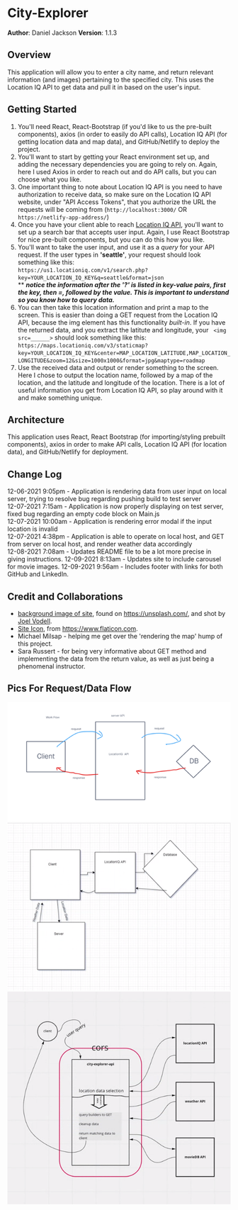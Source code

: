 # City-Explorer

**Author**: Daniel Jackson
**Version**: 1.1.3

## Overview
This application will allow you to enter a city name, and return relevant information (and images) pertaining to the specified city. This uses the Location IQ API to get data and pull it in based on the user's input. 

## Getting Started
1. You'll need React, React-Bootstrap (if you'd like to us the pre-built components), axios (in order to easily do API calls), Location IQ API (for getting location data and map data), and GitHub/Netlify to deploy the project. 
2. You'll want to start by getting your React environment set up, and adding the necessary dependencies you are going to rely on. Again, here I used Axios in order to reach out and do API calls, but you can choose what you like. 
3. One important thing to note about Location IQ API is you need to have authorization to receive data, so make sure on the Location IQ API website, under "API Access Tokens", that you authorize the URL the requests will be coming from (`http://localhost:3000/` OR `https://netlify-app-address/`)
4. Once you have your client able to reach [Location IQ API](https://locationiq.com/), you'll want to set up a search bar that accepts user input. Again, I use React Bootstrap for nice pre-built components, but you can do this how you like. 
5. You'll want to take the user input, and use it as a _query_ for your API request. If the user types in __'seattle'__, your request should look something like this: <br />
`https://us1.locationiq.com/v1/search.php?key=YOUR_LOCATION_IQ_KEY&q=seattle&format=json`<br />
** ___notice the information after the '?' is listed in __key-value pairs__, first the __key__, then _=_, followed by the __value__. This is important to understand so you know how to query data.___
6. You can then take this location information and print a map to the screen. This is easier than doing a GET request from the Location IQ API, because the img element has this functionality _built-in_. If you have the returned data, and you extract the latitute and longitude, your ` <img src=______>` should look something like this: <br />
`https://maps.locationiq.com/v3/staticmap?key=YOUR_LOCATION_IQ_KEY&center=MAP_LOCATION_LATITUDE,MAP_LOCATION_LONGITUDE&zoom=12&size=1000x1000&format=jpg&maptype=roadmap`
7. Use the received data and output or render something to the screen. Here I chose to output the location name, followed by a map of the location, and the latitude and longitude of the location. There is a lot of useful information you get from Location IQ API, so play around with it and make something unique. 

## Architecture
This application uses React, React Bootstrap (for importing/styling prebuilt components), axios in order to make API calls, Location IQ API (for location data), and GitHub/Netlify for deployment.

## Change Log
12-06-2021 9:05pm - Application is rendering data from user input on local server, trying to resolve bug regarding pushing build to test server <br />
12-07-2021 7:15am - Application is now properly displaying on test server, fixed bug regarding an empty code block on Main.js <br />
12-07-2021 10:00am - Application is rendering error modal if the input location is invalid <br />
12-07-2021 4:38pm - Application is able to operate on local host, and GET from server on local host, and render weather data accordingly <br />
12-08-2021 7:08am - Updates README file to be a lot more precise in giving instructions.
12-09-2021 8:13am - Updates site to include carousel for movie images.
12-09-2021 9:56am - Includes footer with links for both GitHub and LinkedIn. 

## Credit and Collaborations
- [background image of site](https://unsplash.com/photos/8Ogfqvw15Rg), found on https://unsplash.com/, and shot by [Joel Vodell](https://unsplash.com/@joelvodell).
- [Site Icon](https://www.flaticon.com/free-icon/earth_44386), from https://www.flaticon.com.
- Michael Milsap - helping me get over the 'rendering the map' hump of this project. 
- Sara Russert - for being very informative about GET method and implementing the data from the return value, as well as just being a phenomenal instructor. 

## Pics For Request/Data Flow

![first data flow](./README-images/datamapday1.png) <br />
![second data flow](./README-images/datamapday2.png) <br />
![third data flow](./README-images/datamapday3.png)

